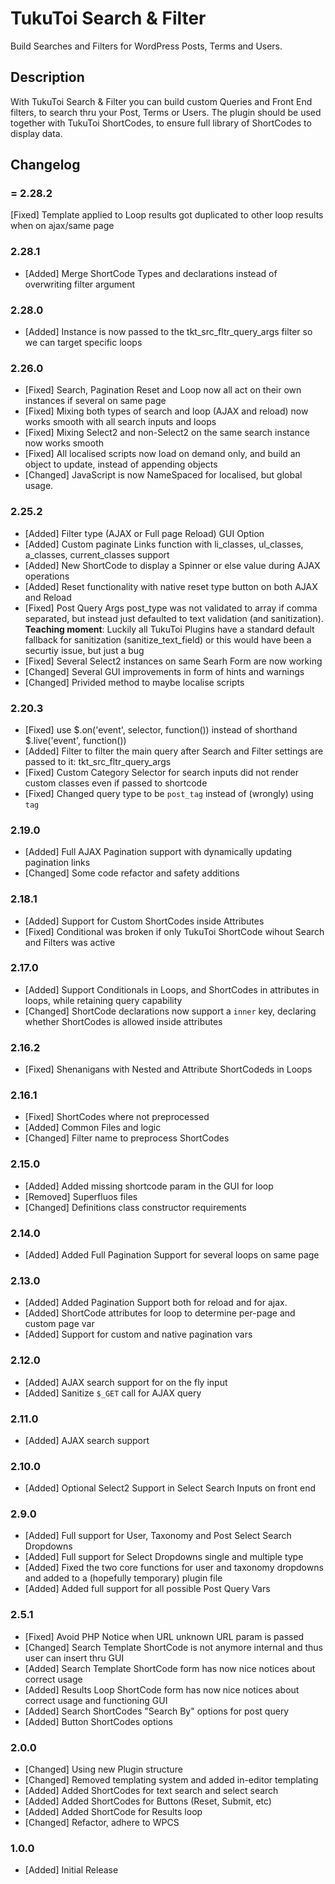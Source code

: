 # TukuToi Search & Filter

Build Searches and Filters for WordPress Posts, Terms and Users.

## Description

With TukuToi Search & Filter you can build custom Queries and Front End filters, to search thru your Post, Terms or Users.
The plugin should be used together with TukuToi ShortCodes, to ensure full library of ShortCodes to display data.

## Changelog 

### = 2.28.2
[Fixed] Template applied to Loop results got duplicated to other loop results when on ajax/same page

### 2.28.1
* [Added] Merge ShortCode Types and declarations instead of overwriting filter argument

### 2.28.0
* [Added] Instance is now passed to the tkt_src_fltr_query_args filter so we can target specific loops

### 2.26.0
* [Fixed] Search, Pagination Reset and Loop now all act on their own instances if several on same page
* [Fixed] Mixing both types of search and loop (AJAX and reload) now works smooth with all search inputs and loops
* [Fixed] Mixing Select2 and non-Select2 on the same search instance now works smooth
* [Fixed] All localised scripts now load on demand only, and build an object to update, instead of appending objects
* [Changed] JavaScript is now NameSpaced for localised, but global usage.

### 2.25.2
* [Added] Filter type (AJAX or Full page Reload) GUI Option
* [Added] Custom paginate Links function with li_classes, ul_classes, a_classes, current_classes support
* [Added] New ShortCode to display a Spinner or else value during AJAX operations
* [Added] Reset functionality with native reset type button on both AJAX and Reload
* [Fixed] Post Query Args post_type was not validated to array if comma separated, but instead just defaulted to text validation (and sanitization). **Teaching moment**: Luckily all TukuToi Plugins have a standard default fallback for sanitization (sanitize_text_field) or this would have been a securtiy issue, but just a bug
* [Fixed] Several Select2 instances on same Searh Form are now working
* [Changed] Several GUI improvements in form of hints and warnings
* [Changed] Privided method to maybe localise scripts

### 2.20.3
* [Fixed] use $.on('event', selector, function()) instead of shorthand $.live('event', function())
* [Added] Filter to filter the main query after Search and Filter settings are passed to it: tkt_src_fltr_query_args
* [Fixed] Custom Category Selector for search inputs did not render custom classes even if passed to shortcode
* [Fixed] Changed query type to be `post_tag` instead of (wrongly) using `tag`

### 2.19.0
* [Added] Full AJAX Pagination support with dynamically updating pagination links
* [Changed] Some code refactor and safety additions

### 2.18.1
* [Added] Support for Custom ShortCodes inside Attributes
* [Fixed] Conditional was broken if only TukuToi ShortCode wihout Search and Filters was active

### 2.17.0
* [Added] Support Conditionals in Loops, and ShortCodes in attributes in loops, while retaining query capability
* [Changed] ShortCode declarations now support a `inner` key, declaring whether ShortCodes is allowed inside attributes

### 2.16.2 
* [Fixed] Shenanigans with Nested and Attribute ShortCodeds in Loops

### 2.16.1
* [Fixed] ShortCodes where not preprocessed
* [Added] Common Files and logic
* [Changed] Filter name to preprocess ShortCodes

### 2.15.0 
* [Added] Added missing shortcode param in the GUI for loop
* [Removed] Superfluos files
* [Changed] Definitions class constructor requirements

### 2.14.0 
* [Added] Added Full Pagination Support for several loops on same page

### 2.13.0 
* [Added] Added Pagination Support both for reload and for ajax.
* [Added] ShortCode attributes for loop to determine per-page and custom page var 
* [Added] Support for custom and native pagination vars

### 2.12.0 
* [Added] AJAX search support for on the fly input
* [Added] Sanitize `$_GET` call for AJAX query

### 2.11.0 
* [Added] AJAX search support

### 2.10.0 
* [Added] Optional Select2 Support in Select Search Inputs on front end

### 2.9.0 
* [Added] Full support for User, Taxonomy and Post Select Search Dropdowns
* [Added] Full support for Select Dropdowns single and multiple type
* [Added] Fixed the two core functions for user and taxonomy dropdowns and added to a (hopefully temporary) plugin file
* [Added] Added full support for all possible Post Query Vars

### 2.5.1 
* [Fixed] Avoid PHP Notice when URL unknown URL param is passed
* [Changed] Search Template ShortCode is not anymore internal and thus user can insert thru GUI
* [Added] Search Template ShortCode form has now nice notices about correct usage
* [Added] Results Loop ShortCode form has now nice notices about correct usage and functioning GUI
* [Added] Search ShortCodes "Search By" options for post query
* [Added] Button ShortCodes options

### 2.0.0 
* [Changed] Using new Plugin structure
* [Changed] Removed templating system and added in-editor templating
* [Added] Added ShortCodes for text search and select search
* [Added] Added ShortCodes for Buttons (Reset, Submit, etc)
* [Added] Added ShortCode for Results loop
* [Changed] Refactor, adhere to WPCS

### 1.0.0 
* [Added] Initial Release
